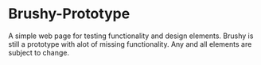 # Brushy-Prototype
A simple web page for testing functionality and design elements. 
Brushy is still a prototype with alot of missing functionality.
Any and all elements are subject to change.
